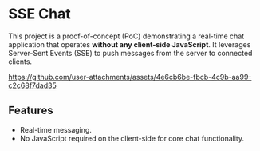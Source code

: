 # SSE Chat

This project is a proof-of-concept (PoC) demonstrating a real-time chat application that operates **without any client-side JavaScript**. It leverages Server-Sent Events (SSE) to push messages from the server to connected clients.

https://github.com/user-attachments/assets/4e6cb6be-fbcb-4c9b-aa99-c2c68f7dad35

## Features

*   Real-time messaging.
*   No JavaScript required on the client-side for core chat functionality.
